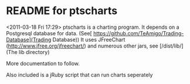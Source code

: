 # README for ptscharts #

<2011-03-18 Fri 17:29>
ptscharts is a charting program. It depends on a Postgresql database for data.
(See[ https://github.com/TeAmigo/Trading-Database](Trading Database))
It uses JFreeChart (http://www.jfree.org/jfreechart/) and numerous other jars,
see [/dist/lib/](The lib directory)

More documentation to follow.

Also included is a jRuby script that can run charts seperately
